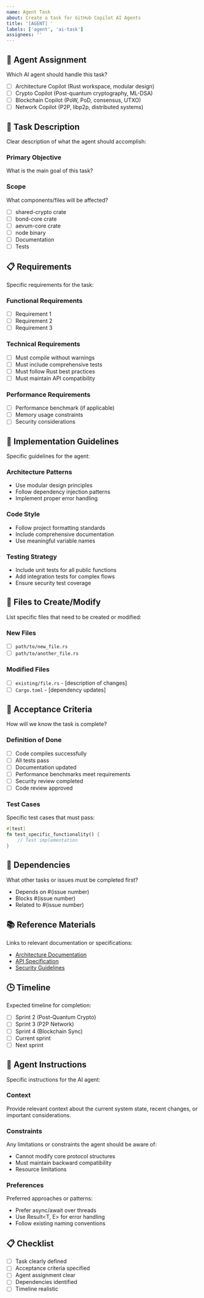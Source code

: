 ```yaml
---
name: Agent Task
about: Create a task for GitHub Copilot AI Agents
title: '[AGENT] '
labels: ['agent', 'ai-task']
assignees: ''
---
```


## 🤖 Agent Assignment
Which AI agent should handle this task?
- [ ] Architecture Copilot (Rust workspace, modular design)
- [ ] Crypto Copilot (Post-quantum cryptography, ML-DSA)
- [ ] Blockchain Copilot (PoW, PoD, consensus, UTXO)
- [ ] Network Copilot (P2P, libp2p, distributed systems)

## 🎯 Task Description
Clear description of what the agent should accomplish:

### Primary Objective
What is the main goal of this task?

### Scope
What components/files will be affected?
- [ ] shared-crypto crate
- [ ] bond-core crate  
- [ ] aevum-core crate
- [ ] node binary
- [ ] Documentation
- [ ] Tests

## 📋 Requirements
Specific requirements for the task:

### Functional Requirements
- [ ] Requirement 1
- [ ] Requirement 2
- [ ] Requirement 3

### Technical Requirements
- [ ] Must compile without warnings
- [ ] Must include comprehensive tests
- [ ] Must follow Rust best practices
- [ ] Must maintain API compatibility

### Performance Requirements
- [ ] Performance benchmark (if applicable)
- [ ] Memory usage constraints
- [ ] Security considerations

## 🔧 Implementation Guidelines
Specific guidelines for the agent:

### Architecture Patterns
- Use modular design principles
- Follow dependency injection patterns
- Implement proper error handling

### Code Style
- Follow project formatting standards
- Include comprehensive documentation
- Use meaningful variable names

### Testing Strategy
- Include unit tests for all public functions
- Add integration tests for complex flows
- Ensure security test coverage

## 📁 Files to Create/Modify
List specific files that need to be created or modified:

### New Files
- [ ] `path/to/new_file.rs`
- [ ] `path/to/another_file.rs`

### Modified Files
- [ ] `existing/file.rs` - [description of changes]
- [ ] `Cargo.toml` - [dependency updates]

## 🧪 Acceptance Criteria
How will we know the task is complete?

### Definition of Done
- [ ] Code compiles successfully
- [ ] All tests pass
- [ ] Documentation updated
- [ ] Performance benchmarks meet requirements
- [ ] Security review completed
- [ ] Code review approved

### Test Cases
Specific test cases that must pass:
```rust
#[test]
fn test_specific_functionality() {
    // Test implementation
}
```

## 🔗 Dependencies
What other tasks or issues must be completed first?
- Depends on #(issue number)
- Blocks #(issue number)
- Related to #(issue number)

## 📚 Reference Materials
Links to relevant documentation or specifications:
- [Architecture Documentation](docs/architecture.md)
- [API Specification](docs/api-spec.md)
- [Security Guidelines](docs/security.md)

## 🕒 Timeline
Expected timeline for completion:
- [ ] Sprint 2 (Post-Quantum Crypto)
- [ ] Sprint 3 (P2P Network) 
- [ ] Sprint 4 (Blockchain Sync)
- [ ] Current sprint
- [ ] Next sprint

## 💬 Agent Instructions
Specific instructions for the AI agent:

### Context
Provide relevant context about the current system state, recent changes, or important considerations.

### Constraints
Any limitations or constraints the agent should be aware of:
- Cannot modify core protocol structures
- Must maintain backward compatibility
- Resource limitations

### Preferences
Preferred approaches or patterns:
- Prefer async/await over threads
- Use Result<T, E> for error handling
- Follow existing naming conventions

## 📋 Checklist
- [ ] Task clearly defined
- [ ] Acceptance criteria specified
- [ ] Agent assignment clear
- [ ] Dependencies identified
- [ ] Timeline realistic
